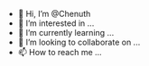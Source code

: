 - 👋 Hi, I’m @Chenuth
- 👀 I’m interested in ...
- 🌱 I’m currently learning ...
- 💞️ I’m looking to collaborate on ...
- 📫 How to reach me ...

<!---
Chenuth/Chenuth is a ✨ special ✨ repository because its `README.md` (this file) appears on your GitHub profile.
You can click the Preview link to take a look at your changes.
--->
